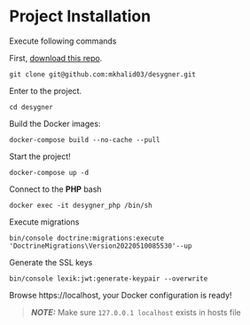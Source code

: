 # Project Installation

Execute following commands

First, [download this repo](https://github.com/mkhalid03/desygner).

    git clone git@github.com:mkhalid03/desygner.git

Enter to the project.

    cd desygner

Build the Docker images:

    docker-compose build --no-cache --pull

Start the project!

    docker-compose up -d

Connect to the **PHP** bash

    docker exec -it desygner_php /bin/sh

Execute migrations

    bin/console doctrine:migrations:execute 'DoctrineMigrations\Version20220510085530'--up

Generate the SSL keys

    bin/console lexik:jwt:generate-keypair --overwrite

Browse https://localhost, your Docker configuration is ready!

> **_NOTE:_**  Make sure `127.0.0.1 localhost` exists in hosts file


